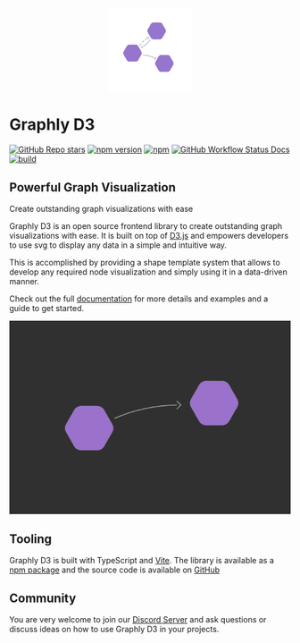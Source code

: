 <p align="center">
  <img src="./assets/graphly-d3-icon.png" width="30%">
</p>

# Graphly D3

[![GitHub Repo stars](https://img.shields.io/github/stars/LiveReader/graphly-d3)](https://github.com/LiveReader/graphly-d3)
[![npm version](https://badge.fury.io/js/%40livereader%2Fgraphly-d3.svg)](https://www.npmjs.com/package/@livereader/graphly-d3)
[![npm](https://img.shields.io/npm/dm/@livereader/graphly-d3)](https://www.npmjs.com/package/@livereader/graphly-d3)
[![GitHub Workflow Status Docs](https://img.shields.io/github/actions/workflow/status/livereader/graphly-d3/deploy-docs.yml?branch=main&label=docs)](https://docs.graphly.dev)
[![build](https://github.com/LiveReader/graphly-d3/actions/workflows/release.yml/badge.svg)](https://github.com/LiveReader/graphly-d3/actions/workflows/release.yml)

## Powerful Graph Visualization

Create outstanding graph visualizations with ease

Graphly D3 is an open source frontend library to create outstanding graph visualizations with ease.
It is built on top of [D3.js](https://d3js.org/) and empowers developers to use svg to display any data in a simple and intuitive way.

This is accomplished by providing a shape template system that allows to develop any required node visualization and simply using it in a data-driven manner.

Check out the full [documentation](https://docs.graphly.dev) for more details and examples and a guide to get started.

![](./assets/graphly-d3-preview-dark.png)

## Tooling

Graphly D3 is built with TypeScript and [Vite](https://vitejs.dev).
The library is available as a [npm package](https://www.npmjs.com/package/@livereader/graphly-d3) and the source code is available on [GitHub](https://github.com/livereader/graphly-d3)

## Community

You are very welcome to join our [Discord Server](https://discord.gg/NdtkFFRuXa) and ask questions or discuss ideas on how to use Graphly D3 in your projects.
